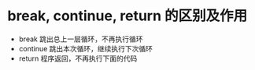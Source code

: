 # break, continue, return 的区别及作用

- break 跳出总上一层循环，不再执行循环
- continue 跳出本次循环，继续执行下次循环
- return 程序返回，不再执行下面的代码


